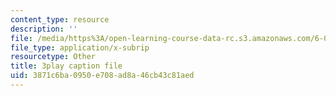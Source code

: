 ```yaml
---
content_type: resource
description: ''
file: /media/https%3A/open-learning-course-data-rc.s3.amazonaws.com/6-042j-mathematics-for-computer-science-spring-2015/3871c6ba0950e708ad8a46cb43c81aed_VuG2JNcRXYg.srt
file_type: application/x-subrip
resourcetype: Other
title: 3play caption file
uid: 3871c6ba-0950-e708-ad8a-46cb43c81aed
---
```

